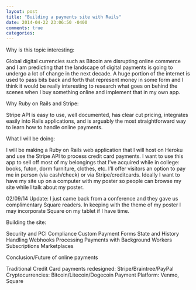 ```yaml
---
layout: post
title: "Building a payments site with Rails"
date: 2014-04-22 23:06:50 -0400
comments: true
categories: 
---
```



Why is this topic interesting:

Global digital currencies such as Bitcoin are disrupting online commerce and I am predicting that the landscape of digital payments is going to undergo a lot of change in the next decade. A huge portion of the internet is used to pass bits back and forth that represent money in some form and I think it would be really interesting to research what goes on behind the scenes when I buy something online and implement that in my own app. 

Why Ruby on Rails and Stripe:

Stripe API is easy to use, well documented, has clear cut pricing, integrates easily into Rails applications, and is arguably the most straightforward way to learn how to handle online payments. 

What I will be doing:

I will be making a Ruby on Rails web application that I will host on Heroku and use the Stripe API to process credit card payments. I want to use this app to sell off most of my belongings that I’ve acquired while in college: books, futon, dorm furniture, clothes, etc. I’ll offer visitors an option to pay me in person (via cash/check) or via Stripe/creditcards. Ideally I want to have my site up on a computer with my poster so people can browse my site while I talk about my poster. 

02/09/14 Update: I just came back from a conference and they gave us complimentary Square readers. In keeping with the theme of my poster I may incorporate Square on my tablet if I have time. 

Building the site:

Security and PCI Compliance
Custom Payment Forms
State and History
Handling Webhooks
Processing Payments with Background Workers
Subscriptions
Marketplaces

Conclusion/Future of online payments

Traditional Credit Card payments redesigned: Stripe/Braintree/PayPal
Cryptocurrencies: Bitcoin/Litecoin/Dogecoin
Payment Platform: Venmo, Square
